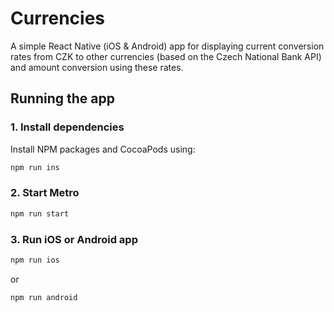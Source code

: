 # Currencies

A simple React Native (iOS & Android) app for displaying current conversion rates 
from CZK to other currencies (based on the Czech National Bank API) and amount conversion using these rates.

## Running the app

### 1. Install dependencies

Install NPM packages and CocoaPods using:

```bash
npm run ins
```

### 2. Start Metro
```bash
npm run start
```

### 3. Run iOS or Android app
```bash
npm run ios
```
or
```bash
npm run android
```
 
